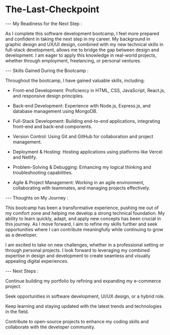 # The-Last-Checkpoint

--- My Readiness for the Next Step :

As I complete this software development bootcamp, I feel more prepared and confident in taking the next step in my career. My background in graphic design and UX/UI design, combined with my new technical skills in full-stack development, allows me to bridge the gap between design and development. I am eager to apply this knowledge in real-world projects, whether through employment, freelancing, or personal ventures.

--- Skills Gained During the Bootcamp :

Throughout the bootcamp, I have gained valuable skills, including:

* Front-end Development: Proficiency in HTML, CSS, JavaScript, React.js, and responsive design principles.

* Back-end Development: Experience with Node.js, Express.js, and database management using MongoDB.

* Full-Stack Development: Building end-to-end applications, integrating front-end and back-end components.

* Version Control: Using Git and GitHub for collaboration and project management.

* Deployment & Hosting: Hosting applications using platforms like Vercel and Netlify.

* Problem-Solving & Debugging: Enhancing my logical thinking and troubleshooting capabilities.

* Agile & Project Management: Working in an agile environment, collaborating with teammates, and managing projects effectively.

--- Thoughts on My Journey :

This bootcamp has been a transformative experience, pushing me out of my comfort zone and helping me develop a strong technical foundation. My ability to learn quickly, adapt, and apply new concepts has been crucial in this journey. As I move forward, I aim to refine my skills further and seek opportunities where I can contribute meaningfully while continuing to grow as a developer.

I am excited to take on new challenges, whether in a professional setting or through personal projects. I look forward to leveraging my combined expertise in design and development to create seamless and visually appealing digital experiences.

--- Next Steps :

Continue building my portfolio by refining and expanding my e-commerce project.

Seek opportunities in software development, UI/UX design, or a hybrid role.

Keep learning and staying updated with the latest trends and technologies in the field.

Contribute to open-source projects to enhance my coding skills and collaborate with the developer community.
